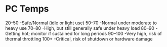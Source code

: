 
# PC Temps

20–50      	-Safe/Normal (idle or light use)
50–70      	-Normal under moderate to heavy use
70–80      	-High, but still generally safe under heavy load
80–90      	-Getting hot; monitor if sustained for long periods
90–100     	-Very high, risk of thermal throttling
100+       	-Critical, risk of shutdown or hardware damage
